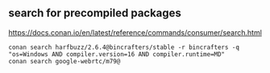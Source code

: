 
## search for precompiled packages

https://docs.conan.io/en/latest/reference/commands/consumer/search.html
```
conan search harfbuzz/2.6.4@bincrafters/stable -r bincrafters -q "os=Windows AND compiler.version=16 AND compiler.runtime=MD"
conan search google-webrtc/m79@
```

